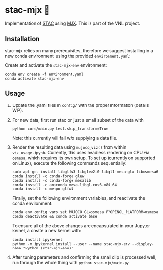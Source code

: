 # stac-mjx :rat:
Implementation of [STAC](https://ieeexplore.ieee.org/document/7030016) using [MJX](https://mujoco.readthedocs.io/en/stable/mjx.html). This is part of the VNL project. 

## Installation
stac-mjx relies on many prerequisites, therefore we suggest installing in a new conda environment, using the provided `environment.yaml`:

Create and activate the `stac-mjx-env` environment:

```
conda env create -f environment.yaml
conda activate stac-mjx-env
```

## Usage
1. Update the .yaml files in `config/` with the proper information (details WIP).

2. For new data, first run stac on just a small subset of the data with

    `python core/main.py test.skip_transform=True`
    
    Note: this currently will fail w/o supplying a data file.

3. Render the resulting data using `mujoco_viz()` from within `viz_usage.ipynb`. Currently, this uses headless rendering on CPU via `osmesa`, which requires its own setup. To set up (currently on supported on Linux), execute the following commands sequentially:
   ```
   sudo apt-get install libglfw3 libglew2.0 libgl1-mesa-glx libosmesa6 
   conda install -c conda-forge glew 
   conda install -c conda-forge mesalib 
   conda install -c anaconda mesa-libgl-cos6-x86_64 
   conda install -c menpo glfw3
   ```
   Finally, set the following environment variables, and reactivate the conda environment:
   ```
   conda env config vars set MUJOCO_GL=osmesa PYOPENGL_PLATFORM=osmesa
   conda deactivate && conda activate base
   ```
   To ensure all of the above changes are encapsulated in your Jupyter kernel, a create a new kernel with:
   ```
   conda install ipykernel
   python -m ipykernel install --user --name stac-mjx-env --display-name "Python (stac-mjx-env)"
   ```

4. After tuning parameters and confirming the small clip is processed well, run through the whole thing with
   `python stac-mjx/main.py` 